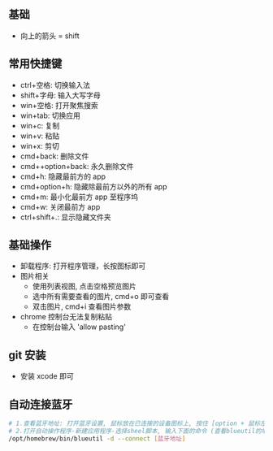 ## 基础

- 向上的箭头 = shift

## 常用快捷键

- ctrl+空格: 切换输入法
- shift+字母: 输入大写字母
- win+空格: 打开聚焦搜索
- win+tab: 切换应用
- win+c: 复制
- win+v: 粘贴
- win+x: 剪切
- cmd+back: 删除文件
- cmd++option+back: 永久删除文件
- cmd+h: 隐藏最前方的 app
- cmd+option+h: 隐藏除最前方以外的所有 app
- cmd+m: 最小化最前方 app 至程序坞
- cmd+w: 关闭最前方 app
- ctrl+shift+.: 显示隐藏文件夹

## 基础操作

- 卸载程序: 打开程序管理，长按图标即可
- 图片相关
  - 使用列表视图, 点击空格预览图片
  - 选中所有需要查看的图片, cmd+o 即可查看
  - 双击图片, cmd+i 查看图片参数
- chrome 控制台无法复制粘贴
  - 在控制台输入 'allow pasting'

## git 安装

- 安装 xcode 即可

## 自动连接蓝牙

```sh
# 1.查看蓝牙地址: 打开蓝牙设置, 鼠标放在已连接的设备图标上, 按住 [option + 鼠标左键] 即可查看
# 2.打开自动操作程序-新建应用程序-选择sheel脚本, 输入下面的命令 (查看blueutil的地址 where blueutil)
/opt/homebrew/bin/blueutil -d --connect [蓝牙地址]
```
